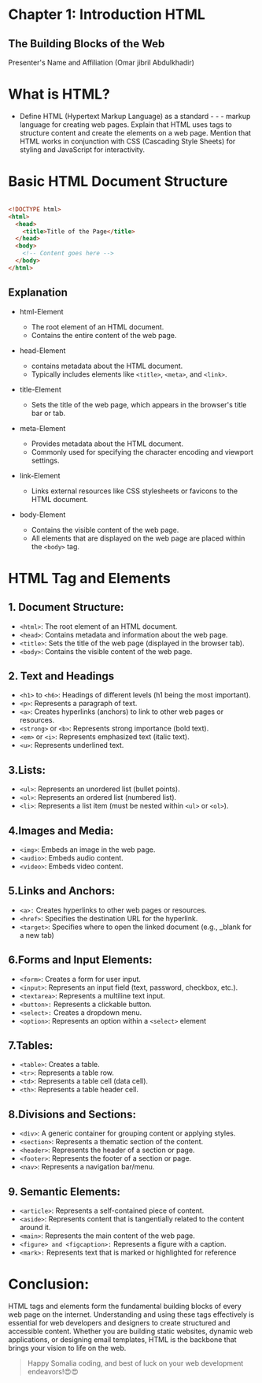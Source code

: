 # Chapter 1: Introduction HTML

##  The Building Blocks of the Web

Presenter's Name and Affiliation (Omar jibril Abdulkhadir)

#  What is HTML?

- Define HTML (Hypertext Markup Language) as a standard - - - markup language for creating web pages.
Explain that HTML uses tags to structure content and create the elements on a web page.
Mention that HTML works in conjunction with CSS (Cascading Style Sheets) for styling and JavaScript for interactivity.


# Basic HTML Document Structure

```html

<!DOCTYPE html>
<html>
  <head>
    <title>Title of the Page</title>
  </head>
  <body>
    <!-- Content goes here -->
  </body>
</html>
```

## Explanation

* html-Element
  - The root element of an HTML document.
  - Contains the entire content of the web page.
  
*  head-Element
    
    - contains metadata about the HTML document.
    - Typically includes elements like ```<title>```, ```<meta>```, and ```<link>```.
  
* title-Element

     - Sets the title of the web page, which appears in the browser's title bar or tab.
  
* meta-Element
   
    - Provides metadata about the HTML document.
    - Commonly used for specifying the character encoding and viewport settings.

* link-Element

     - Links external resources like CSS stylesheets or favicons to the HTML document.
  
* body-Element
  
    - Contains the visible content of the web page.
    - All elements that are displayed on the web page are placed within the ```<body>``` tag.





#  HTML Tag and Elements
   
## 1. Document Structure:

  - ```<html>```: The root element of an HTML document.
  - ```<head>```: Contains metadata and information about the web page.
  - ```<title>```: Sets the title of the web page (displayed in the browser tab).
  - ```<body>```: Contains the visible content of the web page.

## 2. Text and Headings

  - ```<h1>``` to ```<h6>```: Headings of different levels (h1 being the most important).
  - ```<p>```: Represents a paragraph of text.
  - ```<a>```: Creates hyperlinks (anchors) to link to other web pages or resources.
  - ```<strong>``` or ```<b>```: Represents strong importance (bold text).
  - ```<em>``` or ```<i>```: Represents emphasized text (italic text).
  - ```<u>```: Represents underlined text.


## 3.Lists:

  - ```<ul>```: Represents an unordered list (bullet points).
  - ```<ol>```: Represents an ordered list (numbered list).
  - ```<li>```: Represents a list item (must be nested within ```<ul>``` or ```<ol>```).


## 4.Images and Media:

  - ```<img>```: Embeds an image in the web page.
  - ```<audio>```: Embeds audio content.
  - ```<video>```: Embeds video content.


## 5.Links and Anchors:

 - ```<a>:``` Creates hyperlinks to other web pages or resources.
 - ```<href>```: Specifies the destination URL for the hyperlink.
 - ```<target>```: Specifies where to open the linked document (e.g., _blank for a new tab)


## 6.Forms and Input Elements:
  
  - ```<form>```: Creates a form for user input.
  - ```<input>```: Represents an input field (text, password, checkbox, etc.).
  - ```<textarea>```: Represents a multiline text input.
  - ```<button>:``` Represents a clickable button.
  - ```<select>:``` Creates a dropdown menu.
  - ```<option>```: Represents an option within a ```<select>``` element


## 7.Tables:

  - ```<table>```: Creates a table.
  - ```<tr>```: Represents a table row.
  - ```<td>```: Represents a table cell (data cell).
  - ```<th>```: Represents a table header cell.

## 8.Divisions and Sections:

  - ```<div>```: A generic container for grouping content or applying styles.
  - ```<section>```: Represents a thematic section of the content.
  - ```<header>```: Represents the header of a section or page.
  - ```<footer>```: Represents the footer of a section or page.
  - ```<nav>```: Represents a navigation bar/menu.


## 9. Semantic Elements:

 -  ```<article>```: Represents a self-contained piece of content.
 -  ```<aside>```: Represents content that is tangentially related to the content around it.
 - ```<main>```: Represents the main content of the web page.
 -  ```<figure> and <figcaption>:``` Represents a figure with a caption.
 - ```<mark>:``` Represents text that is marked or highlighted for reference



# Conclusion:

  HTML tags and elements form the fundamental building blocks of every web page on the internet. Understanding and using these tags effectively is essential for web developers and designers to create structured and accessible content. Whether you are building static websites, dynamic web applications, or designing email templates, HTML is the backbone that brings your vision to life on the web.


> Happy Somalia coding, and best of luck on your web development endeavors!😍😍



